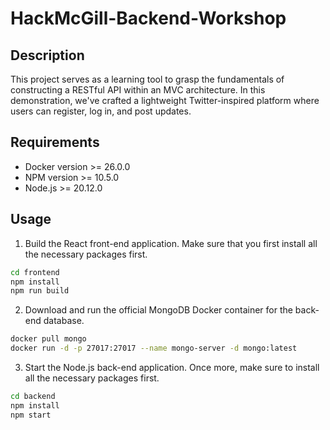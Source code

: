 # HackMcGill-Backend-Workshop

## Description
This project serves as a learning tool to grasp the fundamentals of constructing a RESTful API within an MVC architecture. In this demonstration, we've crafted a lightweight Twitter-inspired platform where users can register, log in, and post updates.

## Requirements
- Docker version >= 26.0.0
- NPM version >= 10.5.0
- Node.js >= 20.12.0

## Usage

1. Build the React front-end application. Make sure that you first install all the necessary packages first.
```bash
cd frontend
npm install
npm run build
```

2. Download and run the official MongoDB Docker container for the back-end database.
```bash
docker pull mongo
docker run -d -p 27017:27017 --name mongo-server -d mongo:latest
```

3. Start the Node.js back-end application. Once more, make sure to install all the necessary packages first.
```bash
cd backend
npm install
npm start
```